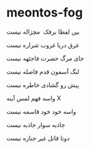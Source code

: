 # meontos-fog
بین لفظا برفک  مچژاله نیست

غرق دریا غروب شراره نیست  

جای مرگ حضرت فاجئهه نیست

لنگ آسمون قدم فاصله نیست

پیش رو گشادی خاطره نیست

واسه فهم لمس آینه X

واسه خود خود قاسمه نیست

جاذبه سوار جاذبه نیست 

دوتا قاتل غیر جنازه نیست
